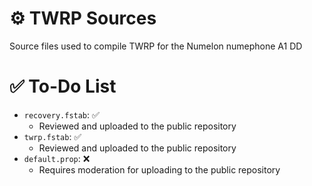# ⚙️ TWRP Sources
Source files used to compile TWRP for the Numelon numephone A1 DD

# ✅ To-Do List
- `recovery.fstab`: ✅
    - Reviewed and uploaded to the public repository
- `twrp.fstab`: ✅
    - Reviewed and uploaded to the public repository
- `default.prop`: ❌
    - Requires moderation for uploading to the public repository
